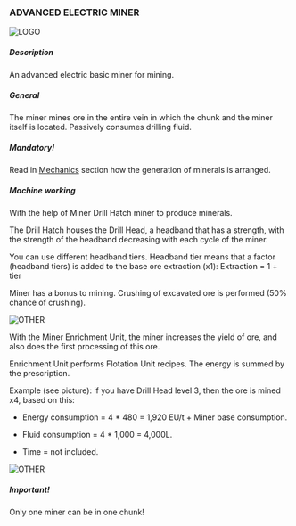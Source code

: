 ### ADVANCED ELECTRIC MINER

![LOGO](https://media.discordapp.net/attachments/916393114166525974/927967084997144616/ADV_MINER.png)

##### Description

An advanced electric basic miner for mining.

##### General

The miner mines ore in the entire vein in which the chunk and the miner itself is located. Passively consumes drilling fluid.

##### Mandatory!

Read in [Mechanics](/wiki/mechanics#oregeneration) section how the generation of minerals is arranged.

##### Machine working

With the help of Miner Drill Hatch miner to produce minerals.

The Drill Hatch houses the Drill Head, a headband that has a strength, with the strength of the headband decreasing with each cycle of the miner.

You can use different headband tiers. Headband tier means that a factor (headband tiers) is added to the base ore extraction (x1): Extraction = 1 + tier


Miner has a bonus to mining. Crushing of excavated ore is performed (50% chance of crushing).

![OTHER](https://cdn.discordapp.com/attachments/916393114166525974/927973613922037770/unknown.png)

With the Miner Enrichment Unit, the miner increases the yield of ore, and also does the first processing of this ore.


Enrichment Unit performs Flotation Unit recipes. The energy is summed by the prescription.


Example (see picture): if you have Drill Head level 3, then the ore is mined x4, based on this:

- Energy consumption = 4 * 480 = 1,920 EU/t + Miner base consumption.

- Fluid consumption = 4 * 1,000 = 4,000L.

- Time = not included.

![OTHER](https://cdn.discordapp.com/attachments/916393114166525974/927979571993776218/unknown.png)

##### Important!

Only one miner can be in one chunk!
